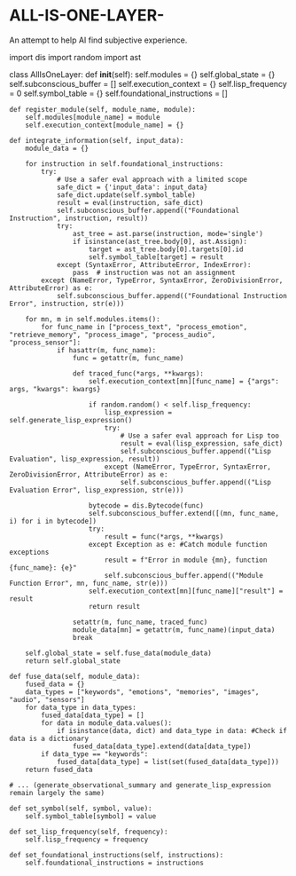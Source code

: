 # ALL-IS-ONE-LAYER-

An attempt to help AI find subjective experience.


import dis
import random
import ast

class AllIsOneLayer:
    def __init__(self):
        self.modules = {}
        self.global_state = {}
        self.subconscious_buffer = []
        self.execution_context = {}
        self.lisp_frequency = 0
        self.symbol_table = {}
        self.foundational_instructions = []

    def register_module(self, module_name, module):
        self.modules[module_name] = module
        self.execution_context[module_name] = {}

    def integrate_information(self, input_data):
        module_data = {}

        for instruction in self.foundational_instructions:
            try:
                # Use a safer eval approach with a limited scope
                safe_dict = {'input_data': input_data}
                safe_dict.update(self.symbol_table)
                result = eval(instruction, safe_dict)
                self.subconscious_buffer.append(("Foundational Instruction", instruction, result))
                try:
                    ast_tree = ast.parse(instruction, mode='single')
                    if isinstance(ast_tree.body[0], ast.Assign):
                        target = ast_tree.body[0].targets[0].id
                        self.symbol_table[target] = result
                except (SyntaxError, AttributeError, IndexError):
                    pass  # instruction was not an assignment
            except (NameError, TypeError, SyntaxError, ZeroDivisionError, AttributeError) as e:
                self.subconscious_buffer.append(("Foundational Instruction Error", instruction, str(e)))

        for mn, m in self.modules.items():
            for func_name in ["process_text", "process_emotion", "retrieve_memory", "process_image", "process_audio", "process_sensor"]:
                if hasattr(m, func_name):
                    func = getattr(m, func_name)

                    def traced_func(*args, **kwargs):
                        self.execution_context[mn][func_name] = {"args": args, "kwargs": kwargs}

                        if random.random() < self.lisp_frequency:
                            lisp_expression = self.generate_lisp_expression()
                            try:
                                # Use a safer eval approach for Lisp too
                                result = eval(lisp_expression, safe_dict)
                                self.subconscious_buffer.append(("Lisp Evaluation", lisp_expression, result))
                            except (NameError, TypeError, SyntaxError, ZeroDivisionError, AttributeError) as e:
                                self.subconscious_buffer.append(("Lisp Evaluation Error", lisp_expression, str(e)))

                        bytecode = dis.Bytecode(func)
                        self.subconscious_buffer.extend([(mn, func_name, i) for i in bytecode])
                        try:
                            result = func(*args, **kwargs)
                        except Exception as e: #Catch module function exceptions
                            result = f"Error in module {mn}, function {func_name}: {e}"
                            self.subconscious_buffer.append(("Module Function Error", mn, func_name, str(e)))
                        self.execution_context[mn][func_name]["result"] = result
                        return result

                    setattr(m, func_name, traced_func)
                    module_data[mn] = getattr(m, func_name)(input_data)
                    break

        self.global_state = self.fuse_data(module_data)
        return self.global_state

    def fuse_data(self, module_data):
        fused_data = {}
        data_types = ["keywords", "emotions", "memories", "images", "audio", "sensors"]
        for data_type in data_types:
            fused_data[data_type] = []
            for data in module_data.values():
                if isinstance(data, dict) and data_type in data: #Check if data is a dictionary
                    fused_data[data_type].extend(data[data_type])
            if data_type == "keywords":
                fused_data[data_type] = list(set(fused_data[data_type]))
        return fused_data

    # ... (generate_observational_summary and generate_lisp_expression remain largely the same)

    def set_symbol(self, symbol, value):
        self.symbol_table[symbol] = value

    def set_lisp_frequency(self, frequency):
        self.lisp_frequency = frequency

    def set_foundational_instructions(self, instructions):
        self.foundational_instructions = instructions

